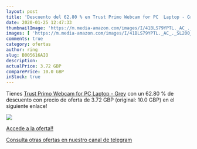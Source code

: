 ```yaml
---
layout: post
title: 'Descuento del 62.80 % en Trust Primo Webcam for PC  Laptop - Grey'
date: 2020-01-25 12:47:33
thumbnailImage: 'https://m.media-amazon.com/images/I/41BLS79YPTL._AC_._SL200_.jpg'
images: [ 'https://m.media-amazon.com/images/I/41BLS79YPTL._AC_._SL200_.jpg' ]
comments: true
category: ofertas
author: ring
slug: B005616AIO
description:
actualPrice: 3.72 GBP
comparePrice: 10.0 GBP
inStock: true
---
```


Tienes [Trust Primo Webcam for PC  Laptop - Grey](https://www.amazon.com/dp/B005616AIO/?tag=redken08-20) con un 62.80 % de descuento con precio de oferta de 3.72 GBP (original: 10.0 GBP) en el siguiente enlace!

[![](https://m.media-amazon.com/images/I/41BLS79YPTL._AC_._SL200_.jpg)](https://www.amazon.com/dp/B005616AIO/?tag=redken08-20)

[Accede a la oferta!!](https://www.amazon.com/dp/B005616AIO/?tag=redken08-20)

[Consulta otras ofertas en nuestro canal de telegram](https://t.me/s/ofertas25)
